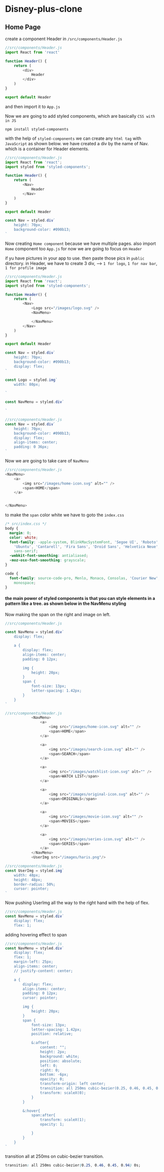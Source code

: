 # Disney-plus-clone

## Home Page

create a component Header in `/src/components/Header.js`
```js
//src/components/Header.js
import React from 'react'

function Header() {
    return (
        <div>
            Header
        </div>
    )
}

export default Header
```
and then import it to `App.js`

Now we are going to add styled components, which are basically `CSS with in JS`
```
npm install styled-components
```

with the help of `styled-components` we can create any `html tag` with `JavaScript` as shown below. we have created a div by the name of Nav. which is a container for Header elements.
```js
//src/components/Header.js
import React from 'react';
import styled from 'styled-components';

function Header() {
    return (
        <Nav>
            Header
        </Nav>
    )
}

export default Header

const Nav = styled.div`
    height: 70px;
    background-color: #090b13;
`
```
Now creating `Home component` because we have multiple pages.
also import `Home` component too `App.js`
for now we are going to focus on `Header`

if yu have pictures in your app to use. then paste those pics in `public` directory.
in Header, we have to create 3 div, --> `1 for logo`, `1 for nav bar`, `1 for profile image`

```js
//src/components/Header.js
import React from 'react';
import styled from 'styled-components';

function Header() {
    return (
        <Nav>
            <Logo src="/images/logo.svg" />
            <NavMenu>

            </NavMenu>
        </Nav>
    )
}

export default Header

const Nav = styled.div`
    height: 70px;
    background-color: #090b13;
    display: flex;
`

const Logo = styled.img`
    width: 80px;

`

const NavMenu = styled.div`

`
```

```js
//src/components/Header.js
const Nav = styled.div`
    height: 70px;
    background-color: #090b13;
    display: flex;
    align-items: center;
    padding: 0 36px;
`
```
Now we are going to take care of `NavMenu`
```js
//src/components/Header.js
<NavMenu>
    <a>
        <img src="/images/home-icon.svg" alt="" />
        <span>HOME</span>
    </a>


</NavMenu>
```
to make the `span` color white we have to goto the `index.css`
```css
/* src/index.css */
body {
  margin: 0;
  color: white;
  font-family: -apple-system, BlinkMacSystemFont, 'Segoe UI', 'Roboto', 'Oxygen',
    'Ubuntu', 'Cantarell', 'Fira Sans', 'Droid Sans', 'Helvetica Neue',
    sans-serif;
  -webkit-font-smoothing: antialiased;
  -moz-osx-font-smoothing: grayscale;
}

code {
  font-family: source-code-pro, Menlo, Monaco, Consolas, 'Courier New',
    monospace;
}
```
#### the main power of styled components is that you can style elements in a pattern like a tree. as shown below in the NavMenu styling

Now making the span on the right and image on left.

```js
//src/components/Header.js

const NavMenu = styled.div`
    display: flex;

    a {
        display: flex;
        align-items: center;
        padding: 0 12px;

        img {
            height: 20px;
        }
        span {
            font-size: 13px;
            letter-spacing: 1.42px;
        }
    }
`
```
```js
//src/components/Header.js
            <NavMenu>
                <a>
                    <img src="/images/home-icon.svg" alt="" />
                    <span>HOME</span>
                </a>

                <a>
                    <img src="/images/search-icon.svg" alt="" />
                    <span>SEARCH</span>
                </a>

                <a>
                    <img src="/images/watchlist-icon.svg" alt="" />
                    <span>WATCH LIST</span>
                </a>

                <a>
                    <img src="/images/original-icon.svg" alt="" />
                    <span>ORIGINALS</span>
                </a>

                <a>
                    <img src="/images/movie-icon.svg" alt="" />
                    <span>MOVIES</span>
                </a>

                <a>
                    <img src="/images/series-icon.svg" alt="" />
                    <span>SERIES</span>
                </a>
            </NavMenu>
            <UserImg src="/images/haris.png"/>

```
```js
//src/components/Header.js
const UserImg = styled.img`
    width: 48px;
    height: 48px;
    border-radius: 50%;
    cursor: pointer;
`
```

Now pushing UserImg all the way to the right hand with the help of flex.
```js
//src/components/Header.js
const NavMenu = styled.div`
    display: flex;
    flex: 1;
```
adding hovering effect to span
```js
//src/components/Header.js
const NavMenu = styled.div`
    display: flex;
    flex: 1;
    margin-left: 25px;
    align-items: center;
    // justify-content: center;

    a {
        display: flex;
        align-items: center;
        padding: 0 12px;
        cursor: pointer;

        img {
            height: 20px;
        }
        span {
            font-size: 13px;
            letter-spacing: 1.42px;
            position: relative;

            &:after{
                content: "";
                height: 2px;
                background: white;
                position: absolute;
                left: 0;
                right: 0;
                bottom: -6px;
                opacity: 0;
                transform-origin: left center;
                transition: all 250ms cubic-bezier(0.25, 0.46, 0.45, 0.94) 0s;
                transform: scaleX(0);
            }
        }

        &:hover{
            span:after{
                transform: scaleX(1);
                opacity: 1;

            }
        }
    }
`
```
transition all at 250ms on cubic-bezier transition.
```css
transition: all 250ms cubic-bezier(0.25, 0.46, 0.45, 0.94) 0s;
```




